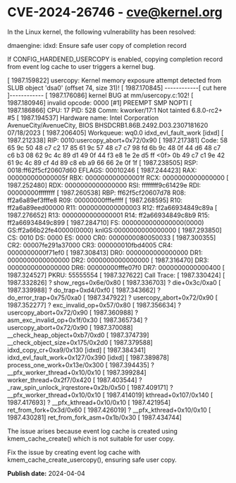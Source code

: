 # CVE-2024-26746 - cve@kernel.org

In the Linux kernel, the following vulnerability has been resolved:

dmaengine: idxd: Ensure safe user copy of completion record

If CONFIG_HARDENED_USERCOPY is enabled, copying completion record from
event log cache to user triggers a kernel bug.

[ 1987.159822] usercopy: Kernel memory exposure attempt detected from SLUB object 'dsa0' (offset 74, size 31)!
[ 1987.170845] ------------[ cut here ]------------
[ 1987.176086] kernel BUG at mm/usercopy.c:102!
[ 1987.180946] invalid opcode: 0000 [#1] PREEMPT SMP NOPTI
[ 1987.186866] CPU: 17 PID: 528 Comm: kworker/17:1 Not tainted 6.8.0-rc2+ #5
[ 1987.194537] Hardware name: Intel Corporation AvenueCity/AvenueCity, BIOS BHSDCRB1.86B.2492.D03.2307181620 07/18/2023
[ 1987.206405] Workqueue: wq0.0 idxd_evl_fault_work [idxd]
[ 1987.212338] RIP: 0010:usercopy_abort+0x72/0x90
[ 1987.217381] Code: 58 65 9c 50 48 c7 c2 17 85 61 9c 57 48 c7 c7 98 fd 6b 9c 48 0f 44 d6 48 c7 c6 b3 08 62 9c 4c 89 d1 49 0f 44 f3 e8 1e 2e d5 ff <0f> 0b 49 c7 c1 9e 42 61 9c 4c 89 cf 4d 89 c8 eb a9 66 66 2e 0f 1f
[ 1987.238505] RSP: 0018:ff62f5cf20607d60 EFLAGS: 00010246
[ 1987.244423] RAX: 000000000000005f RBX: 000000000000001f RCX: 0000000000000000
[ 1987.252480] RDX: 0000000000000000 RSI: ffffffff9c61429e RDI: 00000000ffffffff
[ 1987.260538] RBP: ff62f5cf20607d78 R08: ff2a6a89ef3fffe8 R09: 00000000fffeffff
[ 1987.268595] R10: ff2a6a89eed00000 R11: 0000000000000003 R12: ff2a66934849c89a
[ 1987.276652] R13: 0000000000000001 R14: ff2a66934849c8b9 R15: ff2a66934849c899
[ 1987.284710] FS:  0000000000000000(0000) GS:ff2a66b22fe40000(0000) knlGS:0000000000000000
[ 1987.293850] CS:  0010 DS: 0000 ES: 0000 CR0: 0000000080050033
[ 1987.300355] CR2: 00007fe291a37000 CR3: 000000010fbd4005 CR4: 0000000000f71ef0
[ 1987.308413] DR0: 0000000000000000 DR1: 0000000000000000 DR2: 0000000000000000
[ 1987.316470] DR3: 0000000000000000 DR6: 00000000fffe07f0 DR7: 0000000000000400
[ 1987.324527] PKRU: 55555554
[ 1987.327622] Call Trace:
[ 1987.330424]  <TASK>
[ 1987.332826]  ? show_regs+0x6e/0x80
[ 1987.336703]  ? die+0x3c/0xa0
[ 1987.339988]  ? do_trap+0xd4/0xf0
[ 1987.343662]  ? do_error_trap+0x75/0xa0
[ 1987.347922]  ? usercopy_abort+0x72/0x90
[ 1987.352277]  ? exc_invalid_op+0x57/0x80
[ 1987.356634]  ? usercopy_abort+0x72/0x90
[ 1987.360988]  ? asm_exc_invalid_op+0x1f/0x30
[ 1987.365734]  ? usercopy_abort+0x72/0x90
[ 1987.370088]  __check_heap_object+0xb7/0xd0
[ 1987.374739]  __check_object_size+0x175/0x2d0
[ 1987.379588]  idxd_copy_cr+0xa9/0x130 [idxd]
[ 1987.384341]  idxd_evl_fault_work+0x127/0x390 [idxd]
[ 1987.389878]  process_one_work+0x13e/0x300
[ 1987.394435]  ? __pfx_worker_thread+0x10/0x10
[ 1987.399284]  worker_thread+0x2f7/0x420
[ 1987.403544]  ? _raw_spin_unlock_irqrestore+0x2b/0x50
[ 1987.409171]  ? __pfx_worker_thread+0x10/0x10
[ 1987.414019]  kthread+0x107/0x140
[ 1987.417693]  ? __pfx_kthread+0x10/0x10
[ 1987.421954]  ret_from_fork+0x3d/0x60
[ 1987.426019]  ? __pfx_kthread+0x10/0x10
[ 1987.430281]  ret_from_fork_asm+0x1b/0x30
[ 1987.434744]  </TASK>

The issue arises because event log cache is created using
kmem_cache_create() which is not suitable for user copy.

Fix the issue by creating event log cache with
kmem_cache_create_usercopy(), ensuring safe user copy.

**Publish date:** 2024-04-04
